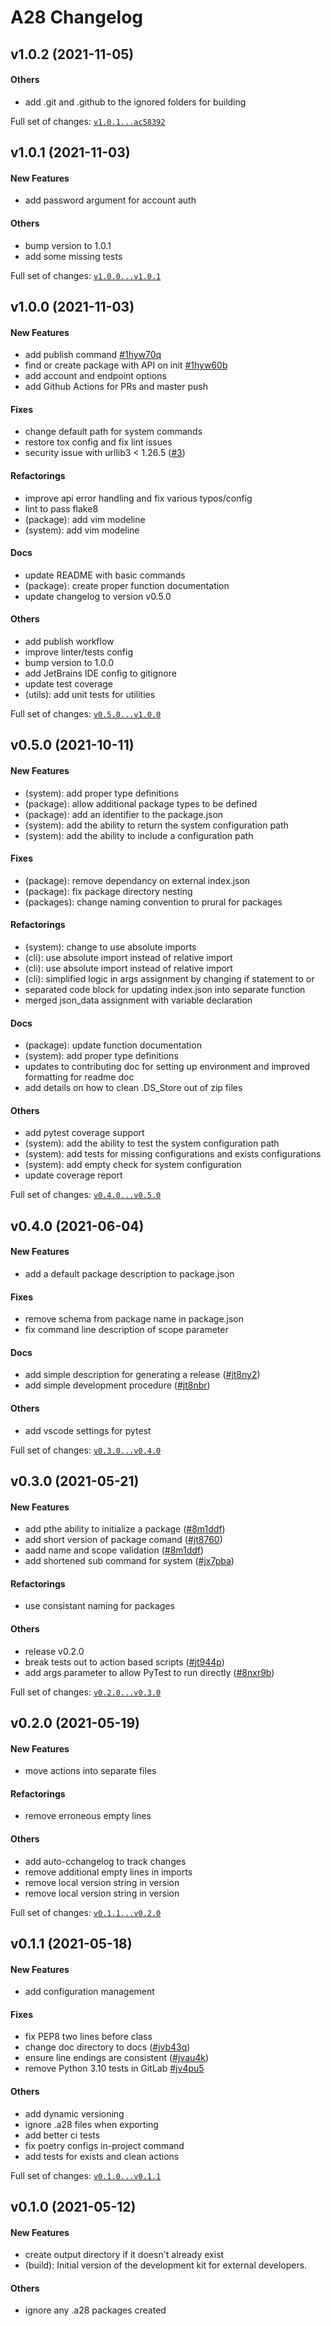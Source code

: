 # A28 Changelog

## v1.0.2 (2021-11-05)

#### Others

* add .git and .github to the ignored folders for building

Full set of changes: [`v1.0.1...ac58392`](https://github.com/area28technologies/devkit/compare/v1.0.1...ac58392)

## v1.0.1 (2021-11-03)

#### New Features

* add password argument for account auth

#### Others

* bump version to 1.0.1
* add some missing tests

Full set of changes: [`v1.0.0...v1.0.1`](https://github.com/area28technologies/devkit/compare/v1.0.0...v1.0.1)

## v1.0.0 (2021-11-03)

#### New Features

* add publish command [#1hyw70q](https://github.com/area28technologies/devkit/issues/1hyw70q)
* find or create package with API on init [#1hyw60b](https://github.com/area28technologies/devkit/issues/1hyw60b)
* add account and endpoint options
* add Github Actions for PRs and master push

#### Fixes

* change default path for system commands
* restore tox config and fix lint issues
* security issue with urllib3 < 1.26.5 ([#3](https://github.com/area28technologies/devkit/issues/3))

#### Refactorings

* improve api error handling and fix various typos/config
* lint to pass flake8
* (package): add vim modeline
* (system): add vim modeline

#### Docs

* update README with basic commands
* (package): create proper function documentation
* update changelog to version v0.5.0

#### Others

* add publish workflow
* improve linter/tests config
* bump version to 1.0.0
* add JetBrains IDE config to gitignore
* update test coverage
* (utils): add unit tests for utilities

Full set of changes: [`v0.5.0...v1.0.0`](https://github.com/area28technologies/devkit/compare/v0.5.0...v1.0.0)

## v0.5.0 (2021-10-11)

#### New Features

* (system): add proper type definitions
* (package): allow additional package types to be defined
* (package): add an identifier to the package.json
* (system): add the ability to return the system configuration path
* (system): add the ability to include a configuration path

#### Fixes

* (package): remove dependancy on external index.json
* (package): fix package directory nesting
* (packages): change naming convention to prural for packages

#### Refactorings

* (system): change to use absolute imports
* (cli): use absolute import instead of relative import
* (cli): use absolute import instead of relative import
* (cli): simplified logic in args assignment by changing if statement to or
* separated code block for updating index.json into separate function
* merged json_data assignment with variable declaration

#### Docs

* (package): update function documentation
* (system): add proper type definitions
* updates to contributing doc for setting up environment and improved formatting for readme doc
* add details on how to clean .DS_Store out of zip files

#### Others

* add pytest coverage support
* (system): add the ability to test the system configuration path
* (system): add tests for missing configurations and exists configurations
* (system): add empty check for system configuration
* update coverage report

Full set of changes: [`v0.4.0...v0.5.0`](https://github.com/area28technologies/devkit/compare/v0.4.0...v0.5.0)

## v0.4.0 (2021-06-04)

#### New Features

* add a default package description to package.json

#### Fixes

* remove schema from package name in package.json
* fix command line description of scope parameter

#### Docs

* add simple description for generating a
  release ([#jt8ny2](https://github.com/area28technologies/devkit/issues/jt8ny2))
* add simple development procedure ([#jt8nbr](https://github.com/area28technologies/devkit/issues/jt8nbr))

#### Others

* add vscode settings for pytest

Full set of changes: [`v0.3.0...v0.4.0`](https://github.com/area28technologies/devkit/compare/v0.3.0...v0.4.0)

## v0.3.0 (2021-05-21)

#### New Features

* add pthe ability to initialize a package ([#8m1ddf](https://github.com/area28technologies/devkit/issues/8m1ddf))
* add short version of package comand ([#jt8760](https://github.com/area28technologies/devkit/issues/jt8760))
* aadd name and scope validation ([#8m1ddf](https://github.com/area28technologies/devkit/issues/8m1ddf))
* add shortened sub command for system ([#jx7pba](https://github.com/area28technologies/devkit/issues/jx7pba))

#### Refactorings

* use consistant naming for packages

#### Others

* release v0.2.0
* break tests out to action based scripts ([#jt944p](https://github.com/area28technologies/devkit/issues/jt944p))
* add args parameter to allow PyTest to run
  directly ([#8nxr9b](https://github.com/area28technologies/devkit/issues/8nxr9b))

Full set of changes: [`v0.2.0...v0.3.0`](https://github.com/area28technologies/devkit/compare/v0.2.0...v0.3.0)

## v0.2.0 (2021-05-19)

#### New Features

* move actions into separate files

#### Refactorings

* remove erroneous empty lines

#### Others

* add auto-cchangelog to track changes
* remove additional empty lines in imports
* remove local version string in version
* remove local version string in version

Full set of changes: [`v0.1.1...v0.2.0`](https://github.com/area28technologies/devkit/compare/v0.1.1...v0.2.0)

## v0.1.1 (2021-05-18)

#### New Features

* add configuration management

#### Fixes

* fix PEP8 two lines before class
* change doc directory to docs ([#jvb43q](https://github.com/area28technologies/devkit/issues/jvb43q))
* ensure line endings are consistent ([#jvau4k](https://github.com/area28technologies/devkit/issues/jvau4k))
* remove Python 3.10 tests in GitLab [#jv4pu5](https://github.com/area28technologies/devkit/issues/jv4pu5)

#### Others

* add dynamic versioning
* ignore .a28 files when exporting
* add better ci tests
* fix poetry configs in-project command
* add tests for exists and clean actions

Full set of changes: [`v0.1.0...v0.1.1`](https://github.com/area28technologies/devkit/compare/v0.1.0...v0.1.1)

## v0.1.0 (2021-05-12)

#### New Features

* create output directory if it doesn't already exist
* (build): Initial version of the development kit for external developers.

#### Others

* ignore any .a28 packages created
